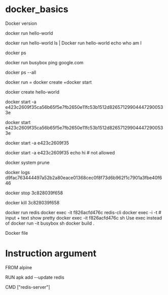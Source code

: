 # docker_basics

Docker version

docker run hello-world

docker run hello-world ls | Docker run hello-world echo who am I

docker ps

docker run busybox ping google.com

docker ps --all

docker run = docker create +docker start

docker create hello-world

docker start -a e423c2609f35ca56b65f5e7fb2650e11fc53b1512d826571299044472900533e

docker start e423c2609f35ca56b65f5e7fb2650e11fc53b1512d826571299044472900533e

docker start -a e423c2609f35

docker start -a e423c2609f35 echo hi # not allowed

docker system prune

docker logs d9fac763444497a52b2a80eace01368cec0f8f73d6b962f1c7901a3fbe40f646

docker stop 3c828039f658

docker kill 3c828039f658

docker run redis
docker exec -it f826acfd476c redis-cli
docker exec -i -t # input + text show pretty
docker exec -it f826acfd476c sh
Use exec instead of docker run -it busybox sh 
docker build .

Docker file 
# Instruction argument
FROM alpine

RUN apk add --update redis

CMD ["redis-server"]
